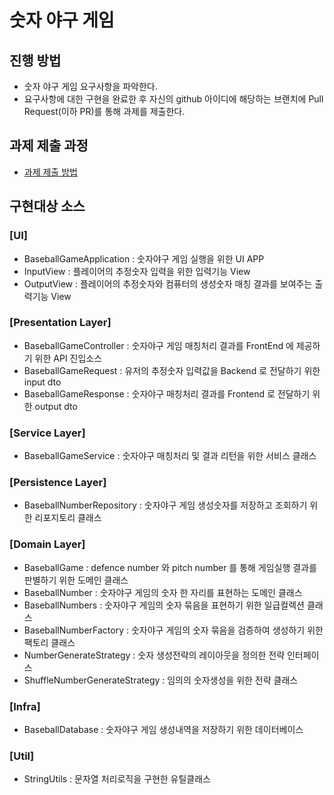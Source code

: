 # 숫자 야구 게임
## 진행 방법
* 숫자 야구 게임 요구사항을 파악한다.
* 요구사항에 대한 구현을 완료한 후 자신의 github 아이디에 해당하는 브랜치에 Pull Request(이하 PR)를 통해 과제를 제출한다.

## 과제 제출 과정
* [과제 제출 방법](https://github.com/next-step/nextstep-docs/tree/master/precourse)

## 구현대상 소스
### [UI]
* BaseballGameApplication : 숫자야구 게임 실행을 위한 UI APP
* InputView : 플레이어의 추정숫자 입력을 위한 입력기능 View
* OutputView : 플레이어의 추정숫자와 컴퓨터의 생성숫자 매칭 결과를 보여주는 출력기능 View
### [Presentation Layer]
* BaseballGameController : 숫자야구 게임 매칭처리 결과를 FrontEnd 에 제공하기 위한 API 진입소스
* BaseballGameRequest : 유저의 추정숫자 입력값을 Backend 로 전달하기 위한 input dto
* BaseballGameResponse : 숫자야구 매칭처리 결과를 Frontend 로 전달하기 위한 output dto
### [Service Layer]
* BaseballGameService : 숫자야구 매칭처리 및 결과 리턴을 위한 서비스 클래스
### [Persistence Layer]
* BaseballNumberRepository : 숫자야구 게임 생성숫자를 저장하고 조회하기 위한 리포지토리 클래스
### [Domain Layer]
* BaseballGame : defence number 와 pitch number 를 통해 게임실행 결과를 판별하기 위한 도메인 클래스
* BaseballNumber : 숫자야구 게임의 숫자 한 자리를 표현하는 도메인 클래스
* BaseballNumbers : 숫자야구 게임의 숫자 묶음을 표현하기 위한 일급컬렉션 클래스
* BaseballNumberFactory : 숫자야구 게임의 숫자 묶음을 검증하여 생성하기 위한 팩토리 클래스
* NumberGenerateStrategy : 숫자 생성전략의 레이아웃을 정의한 전략 인터페이스
* ShuffleNumberGenerateStrategy : 임의의 숫자생성을 위한 전략 클래스
### [Infra]
* BaseballDatabase : 숫자야구 게임 생성내역을 저장하기 위한 데이터베이스
### [Util]
* StringUtils : 문자열 처리로직을 구현한 유틸클래스